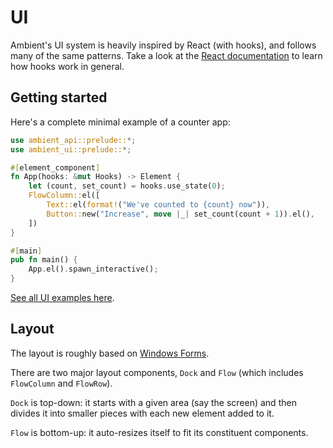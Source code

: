 # UI

Ambient's UI system is heavily inspired by React (with hooks), and follows many of the same patterns.
Take a look at the [React documentation](https://react.dev/reference/react) to learn how hooks work in general.

## Getting started

Here's a complete minimal example of a counter app:

```rust
use ambient_api::prelude::*;
use ambient_ui::prelude::*;

#[element_component]
fn App(hooks: &mut Hooks) -> Element {
    let (count, set_count) = hooks.use_state(0);
    FlowColumn::el([
        Text::el(format!("We've counted to {count} now")),
        Button::new("Increase", move |_| set_count(count + 1)).el(),
    ])
}

#[main]
pub fn main() {
    App.el().spawn_interactive();
}
```

[See all UI examples here](https://github.com/AmbientRun/Ambient/tree/main/guest/rust/examples/ui).

## Layout

The layout is roughly based on [Windows Forms](https://docs.microsoft.com/en-us/dotnet/desktop/winforms/controls/layout?view=netdesktop-6.0#container-flow-layout).

There are two major layout components, `Dock` and `Flow` (which includes `FlowColumn` and `FlowRow`).

`Dock` is top-down: it starts with a given area (say the screen) and then divides it into smaller pieces with each new element added to it.

`Flow` is bottom-up: it auto-resizes itself to fit its constituent components.
